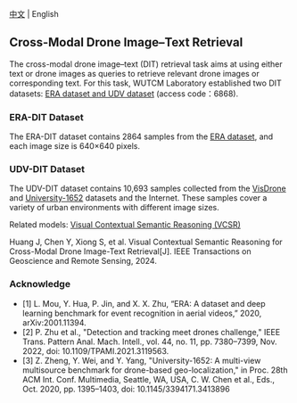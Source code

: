 [中文](https://github.com/WUTCM-Lab/DIT-Datasets/blob/main/README.md) | English

## Cross-Modal Drone Image–Text Retrieval
The cross-modal drone image–text (DIT) retrieval task aims at using either text or drone images as queries to retrieve relevant drone images or corresponding text. For this task, WUTCM Laboratory established two DIT datasets: [ERA dataset and UDV dataset](https://pan.baidu.com/s/1q93nDKqymEIEX8tcMtMoZQ?pwd=6868) (access code：6868).

### ERA-DIT Dataset 
The ERA-DIT dataset contains 2864 samples from the [ERA dataset](https://lcmou.github.io/ERA_Dataset/), and each image size is 640×640 pixels.

### UDV-DIT Dataset
The UDV-DIT dataset contains 10,693 samples collected from the [VisDrone](https://github.com/VisDrone/VisDrone-Dataset) and [University-1652](https://github.com/layumi/University1652-Baseline) datasets and the Internet. These samples cover a variety of urban environments with different image sizes.

Related models: [Visual Contextual Semantic Reasoning (VCSR)](https://ieeexplore.ieee.org/abstract/document/10634572)

Huang J, Chen Y, Xiong S, et al. Visual Contextual Semantic Reasoning for Cross-Modal Drone Image-Text Retrieval[J]. IEEE Transactions on Geoscience and Remote Sensing, 2024.

### Acknowledge
<ul>
<li> [1] L. Mou, Y. Hua, P. Jin, and X. X. Zhu, “ERA: A dataset and deep learning benchmark for event recognition in aerial videos,” 2020, arXiv:2001.11394.</li>
<li> [2] P. Zhu et al., "Detection and tracking meet drones challenge," IEEE Trans. Pattern Anal.  Mach. Intell., vol. 44, no. 11, pp. 7380–7399, Nov. 2022, doi: 10.1109/TPAMI.2021.3119563.</li>
<li> [3] Z. Zheng, Y. Wei, and Y. Yang, "University-1652: A multi-view multisource benchmark for drone-based geo-localization," in Proc. 28th ACM Int. Conf. Multimedia, Seattle, WA, USA, C. W. Chen et al., Eds., Oct. 2020, pp. 1395–1403, doi: 10.1145/3394171.3413896</li>
</ul>
